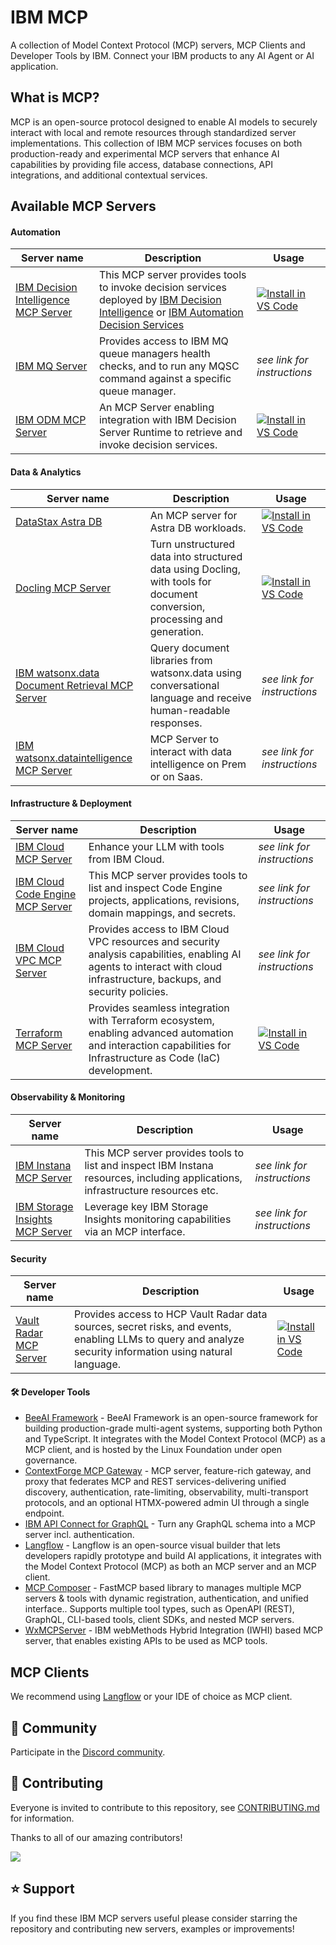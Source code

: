 # IBM MCP

A collection of Model Context Protocol (MCP) servers, MCP Clients and Developer Tools by IBM. Connect your IBM products to any AI Agent or AI application.

## What is MCP?

MCP is an open-source protocol designed to enable AI models to securely interact with local and remote resources through standardized server implementations. This collection of IBM MCP services focuses on both production-ready and experimental MCP servers that enhance AI capabilities by providing file access, database connections, API integrations, and additional contextual services.

## Available MCP Servers

#### Automation

| Server name | Description | Usage |
|---|---|---|
| [IBM Decision Intelligence MCP Server](https://github.com/DecisionsDev/decision-intelligence-mcp-server) | This MCP server provides tools to invoke decision services deployed by [IBM Decision Intelligence](https://www.ibm.com/products/decision-intelligence) or [IBM Automation Decision Services](https://www.ibm.com/products/automation-decision-services) | [![Install in VS Code](https://img.shields.io/badge/VS_Code-Install-0098FF?style=plastic&logo=visualstudiocode&logoColor=ffffff)](https://insiders.vscode.dev/redirect?url=vscode:mcp/install?%7B%22name%22%3A%22ibm-decision-intelligence-mcp-server%22%2C%22type%22%3A%22stdio%22%2C%22command%22%3A%22npx%22%2C%22args%22%3A%5B%22-y%22%2C%22di-mcp-server%22%5D%2C%22env%22%3A%7B%22APIKEY%22%3A%22%3CAPIKEY%3E%22%2C%22URL%22%3A%22https%3A%2F%2F%3CTENANT_NAME%3E.decision-prod-us-south.decision.saas.ibm.com%2Fads%2Fruntime%2Fapi%2Fv1%22%7D%7D)
| [IBM MQ Server](https://github.com/ibm-messaging/mq-mcp-server) | Provides access to IBM MQ queue managers health checks, and to run any MQSC command against a specific queue manager. | *see link for instructions* |
| [IBM ODM MCP Server](https://github.com/DecisionsDev/decision-mcp-server) | An MCP Server enabling integration with IBM Decision Server Runtime to retrieve and invoke decision services. | [![Install in VS Code](https://img.shields.io/badge/VS_Code-Install-0098FF?style=plastic&logo=visualstudiocode&logoColor=ffffff)](https://insiders.vscode.dev/redirect?url=vscode:mcp/install?%7B%22name%22%3A%22ibm-odm-mcp-server%22%2C%22type%22%3A%22stdio%22%2C%22command%22%3A%22uvx%22%2C%22args%22%3A%5B%22--from%22%2C%22git%2Bhttps%3A%2F%2Fgithub.com%2FDecisionsDev%2Fdecision-mcp-server%22%2C%22decision-mcp-server%22%5D%7D) |

#### Data & Analytics

| Server name | Description | Usage |
|---|---|---|
| [DataStax Astra DB](https://github.com/datastax/astra-db-mcp) | An MCP server for Astra DB workloads. | [![Install in VS Code](https://img.shields.io/badge/VS_Code-Install-0098FF?style=plastic&logo=visualstudiocode&logoColor=ffffff)](https://insiders.vscode.dev/redirect?url=vscode:mcp/install?%7B%22name%22%3A%22astra-db-mcp%22%2C%22type%22%3A%22stdio%22%2C%22command%22%3A%22npx%22%2C%22args%22%3A%5B%22-y%22%2C%22%40datastax%2Fastra-db-mcp-server%22%5D%2C%22env%22%3A%7B%22ASTRA_DB_APPLICATION_TOKEN%22%3A%22your_astra_db_token%22%2C%22ASTRA_DB_API_ENDPOINT%22%3A%22your_astra_db_endpoint%22%7D%7D) |
| [Docling MCP Server](https://github.com/docling-project/docling-mcp) | Turn unstructured data into structured data using Docling, with tools for document conversion, processing and generation. | [![Install in VS Code](https://img.shields.io/badge/VS_Code-Install-0098FF?style=plastic&logo=visualstudiocode&logoColor=ffffff)](https://insiders.vscode.dev/redirect?url=vscode:mcp/install?%7B%22name%22%3A%22docling-mcp-server%22%2C%22type%22%3A%22stdio%22%2C%22command%22%3A%22uvx%22%2C%22args%22%3A%5B%22--from%3Ddocling-mcp%22%2C%22docling-mcp-server%22%5D%7D) |
| [IBM watsonx.data Document Retrieval MCP Server](https://github.com/IBM/ibm-watsonxdata-dl-retrieval-mcp-server) | Query document libraries from watsonx.data using conversational language and receive human-readable responses. | *see link for instructions* |
| [IBM watsonx.dataintelligence MCP Server]([https://github.com/IBM/ibm-watsonxdata-dl-retrieval-mcp-server]([https://github.com/IBM/data-intelligence-mcp-server](https://github.com/IBM/data-intelligence-mcp-server))) | MCP Server to interact with data intelligence on Prem or on Saas. | *see link for instructions* |
  
#### Infrastructure & Deployment

| Server name | Description | Usage |
|---|---|---|
| [IBM Cloud MCP Server](https://ibm-cloud.github.io/mcp/) | Enhance your LLM with tools from IBM Cloud. | *see link for instructions* |
| [IBM Cloud Code Engine MCP Server](https://github.com/greyhoundforty/code-engine-mcp) | This MCP server provides tools to list and inspect Code Engine projects, applications, revisions, domain mappings, and secrets. | *see link for instructions* |
| [IBM Cloud VPC MCP Server](https://github.com/greyhoundforty/ibmcloud-vpc-mcp) | Provides access to IBM Cloud VPC resources and security analysis capabilities, enabling AI agents to interact with cloud infrastructure, backups, and security policies. | *see link for instructions* |
| [Terraform MCP Server](https://github.com/hashicorp/terraform-mcp-server) | Provides seamless integration with Terraform ecosystem, enabling advanced automation and interaction capabilities for Infrastructure as Code (IaC) development. | [![Install in VS Code](https://img.shields.io/badge/VS_Code-Install-0098FF?style=plastic&logo=visualstudiocode&logoColor=ffffff)](https://insiders.vscode.dev/redirect?url=vscode:mcp/install?%7B%22name%22%3A%22terraform-mcp-server%22%2C%22type%22%3A%22stdio%22%2C%22command%22%3A%22docker%22%2C%22args%22%3A%5B%22run%22%2C%22-i%22%2C%22--rm%22%2C%22hashicorp%2Fterraform-mcp-server%22%5D%7D) |

#### Observability & Monitoring

| Server name | Description | Usage |
|---|---|---|
| [IBM Instana MCP Server](https://github.com/instana/mcp-instana) | This MCP server provides tools to list and inspect IBM Instana resources, including applications, infrastructure resources etc. | *see link for instructions* |
| [IBM Storage Insights MCP Server](https://github.com/IBM/ibm-storageinsights-mcpserver) | Leverage key IBM Storage Insights monitoring capabilities via an MCP interface. | *see link for instructions* |

#### Security

| Server name | Description | Usage |
|---|---|---|
| [Vault Radar MCP Server](https://developer.hashicorp.com/hcp/docs/vault-radar/mcp-server/overview) |Provides access to HCP Vault Radar data sources, secret risks, and events, enabling LLMs to query and analyze security information using natural language. | [![Install in VS Code](https://img.shields.io/badge/VS_Code-Install-0098FF?style=plastic&logo=visualstudiocode&logoColor=ffffff)](https://insiders.vscode.dev/redirect?url=vscode:mcp/install?%7B%22name%22%3A%22vault-radar%22%2C%22type%22%3A%22stdio%22%2C%22command%22%3A%22docker%22%2C%22args%22%3A%5B%22run%22%2C%22--rm%22%2C%22-i%22%2C%22-e%22%2C%22HCP_PROJECT_ID%3D%3CHCP%20Project%20ID%3E%22%2C%22-e%22%2C%22HCP_CLIENT_ID%3D%3CHCP%20Service%20Principal%20Client%20ID%3E%22%2C%22-e%22%2C%22HCP_CLIENT_SECRET%3D%3CHCP%20Service%20Principal%20Client%20Secret%3E%22%2C%22hashicorp%2Fvault-radar-mcp-server%3A%3Ctag%3E%22%5D%7D) |

#### 🛠️ Developer Tools

- [BeeAI Framework](https://framework.beeai.dev/integrations/mcp) - BeeAI Framework is an open-source framework for building production-grade multi-agent systems, supporting both Python and TypeScript. It integrates with the Model Context Protocol (MCP) as a MCP client, and is hosted by the Linux Foundation under open governance.
- [ContextForge MCP Gateway](https://github.com/IBM/mcp-context-forge) - MCP server, feature-rich gateway, and proxy that federates MCP and REST services-delivering unified discovery, authentication, rate-limiting, observability, multi-transport protocols, and an optional HTMX-powered admin UI through a single endpoint.
- [IBM API Connect for GraphQL](https://www.ibm.com/docs/en/api-connect-graphql/saas?topic=directives-directive-tool) - Turn any GraphQL schema into a MCP server incl. authentication.
- [Langflow](https://github.com/langflow-ai/langflow) - Langflow is an open-source visual builder that lets developers rapidly prototype and build AI applications, it integrates with the Model Context Protocol (MCP) as both an MCP server and an MCP client.
- [MCP Composer](https://pypi.org/project/mcp-composer/) - FastMCP based library to manages multiple MCP servers & tools with dynamic registration, authentication, and unified interface.. Supports multiple tool types, such as OpenAPI (REST), GraphQL, CLI-based tools, client SDKs, and nested MCP servers.
- [WxMCPServer](https://github.com/IBM/WxMCPServer) - IBM webMethods Hybrid Integration (IWHI) based MCP server, that enables existing APIs to be used as MCP tools.

## MCP Clients

We recommend using [Langflow](https://github.com/langflow-ai/langflow) or your IDE of choice as MCP client.

## 💬 Community

Participate in the [Discord community](https://discord.com/invite/NzCQQWm7Xs).

## 🤝 Contributing

Everyone is invited to contribute to this repository, see [CONTRIBUTING.md](./CONTRIBUTING.md) for information.

Thanks to all of our amazing contributors!

<a href="https://github.com/ibm/mcp/graphs/contributors">
  <img src="https://contrib.rocks/image?repo=ibm/mcp" />
</a>

## ⭐ Support

If you find these IBM MCP servers useful please consider starring the repository and contributing new servers, examples or improvements!
